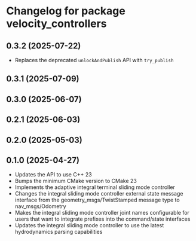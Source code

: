 # Changelog for package velocity_controllers

## 0.3.2 (2025-07-22)

- Replaces the deprecated `unlockAndPublish` API with `try_publish`

## 0.3.1 (2025-07-09)

## 0.3.0 (2025-06-07)

## 0.2.1 (2025-06-03)

## 0.2.0 (2025-05-03)

## 0.1.0 (2025-04-27)

- Updates the API to use C++ 23
- Bumps the minimum CMake version to CMake 23
- Implements the adaptive integral terminal sliding mode controller
- Changes the integral sliding mode controller external state message interface
from the geometry_msgs/TwistStamped message type to nav_msgs/Odometry
- Makes the integral sliding mode controller joint names configurable for users
that want to integrate prefixes into the command/state interfaces
- Updates the integral sliding mode controller to use the latest hydrodynamics
parsing capabilities
